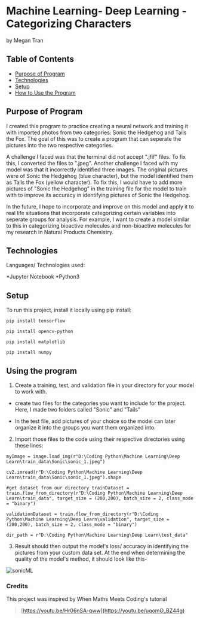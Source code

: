 # Machine Learning- Deep Learning - Categorizing Characters
by Megan Tran

## Table of Contents
* [Purpose of Program](#Purpose-of-program)
* [Technologies](#technologies)
* [Setup](#setup)
* [How to Use the Program](#How-to-Use-the-Program)

## Purpose of Program

I created this program to practice creating a neural network and training it with imported photos from two categories: Sonic the Hedgehog and Tails the Fox. The goal of this was to create a program that can seperate the pictures into the two respective categories.

A challenge I faced was that the terminal did not accept ".jfif" files. To fix this, I converted the files to ".jpeg". Another challenge I faced with my model was that it incorrectly identified three images. The original pictures were of Sonic the Hedgehog (blue character), but the model identified them as Tails the Fox (yellow character). To fix this, I would have to add more pictures of "Sonic the Hedgehog" in the training file for the model to train with to improve its accuracy in identifying pictures of Sonic the Hedgehog.

In the future, I hope to incorporate and improve on this model and apply it to real life situations that incorporate categorizing certain variables into seperate groups for analysis. For example, I want to create a model similar to this in categorizing bioactive molecules and non-bioactive molecules for my research in Natural Products Chemistry.

## Technologies
Languages/ Technologies used:

*Jupyter Notebook
*Python3

## Setup

To run this project, install it locally using pip install:

`pip install tensorflow`

`pip install opencv-python`

`pip install matplotlib`

`pip install numpy`

## Using the program

1. Create a training, test, and validation file in your directory for your model to work with.

* create two files for the categories you want to include for the project. Here, I made two folders called "Sonic" and "Tails"

* In the test file, add pictures of your choice so the model can later organize it into the groups you want them organized into. 

2. Import those files to the code using their respective directories using these lines:

`myImage = image.load_img(r"D:\Coding Python\Machine Learning\Deep Learn\train_data\Sonic\sonic_1.jpeg")`

`cv2.imread(r"D:\Coding Python\Machine Learning\Deep Learn\train_data\Sonic\sonic_1.jpeg").shape`

`#get dataset from our directory
trainDataset = train.flow_from_directory(r"D:\Coding Python\Machine Learning\Deep Learn\train_data",
                                        target_size = (200,200),
                                        batch_size = 2,
                                        class_mode = "binary")`

`validationDataset = train.flow_from_directory(r"D:\Coding Python\Machine Learning\Deep Learn\validation",
                                        target_size = (200,200),
                                        batch_size = 2,
                                        class_mode = "binary")`
                                        
`dir_path = r"D:\Coding Python\Machine Learning\Deep Learn\test_data"`

3. Result should then output the model's loss/ accuracy in identifying the pictures from your custom data set. At the end when determining the quality of the model's method, it should look like this-

![sonicML](https://github.com/Sonicdaheghod/DeepLearning_SonicCharacters/assets/68253811/2a9d7548-65ea-4caa-8f41-1c84011416d5)


### Credits
This project was inspired by When Maths Meets Coding's tutorial
> [https://youtu.be/Hr06nSA-qww](https://youtu.be/uqomO_BZ44g)
